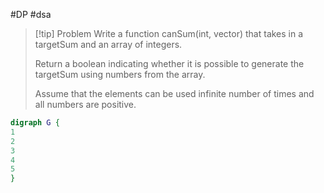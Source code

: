 #DP #dsa 

>[!tip] Problem
>Write a function canSum(int, vector) that takes in a targetSum and an array of integers.
>
>Return a boolean indicating whether it is possible to generate the targetSum using numbers from the array.
>
>Assume that the elements can be used infinite number of times and all numbers are positive.


```dot
digraph G {
1
2
3
4
5
}
```
